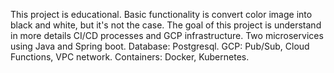 This project is educational. Basic functionality is convert color image into black and white, but it's not the case.
The goal of this project is understand in more details CI/CD processes and GCP infrastructure.
Two microservices using Java and Spring boot.
Database: Postgresql.
GCP: Pub/Sub, Cloud Functions, VPC network.
Containers: Docker, Kubernetes.
